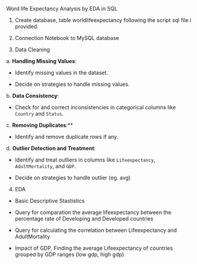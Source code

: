 Word life Expectancy Analysis by EDA in SQL 

1. Create database, table worldlifeexpectancy following the script sql file i provided.
   
2. Connection Notebook to MySQL database

3. Data Cleaning

a. **Handling Missing Values**:
   
   - Identify missing values in the dataset.
     
   - Decide on strategies to handle missing values.

b. **Data Consistency**:
   
   - Check for and correct inconsistencies in categorical columns like `Country` and `Status`.


c. **Removing Duplicates**:**
   
   - Identify and remove duplicate rows if any.

d. **Outlier Detection and Treatment**:
   
 -  Identify and treat outliers in columns like `Lifeexpectancy`, `AdultMortality`, and `GDP`.
   
 - Decide on strategies to handle outlier (eg. avg)
   
4. EDA

-  Basic Descriptive Stastistics

-  Query for comparation the average lifeexpectancy between the percentage rate of Developing and Developed countries

-   Query for calculating the correlation between Lifeexpectancy and AdultMortality

-   Impact of GDP, Finding the average Lifeexpectancy of countries grouped by GDP ranges (low gdp, high gdp)
